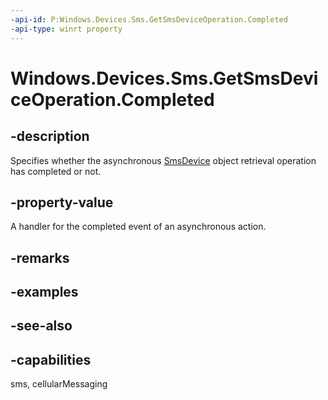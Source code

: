 ----api-id: P:Windows.Devices.Sms.GetSmsDeviceOperation.Completed
-api-type: winrt property
---<!-- Property syntaxpublic Windows.Foundation.AsyncOperationCompletedHandler<Windows.Devices.Sms.SmsDevice> Completed { get;  set; }--># Windows.Devices.Sms.GetSmsDeviceOperation.Completed## -descriptionSpecifies whether the asynchronous [SmsDevice](smsdevice.md) object retrieval operation has completed or not.## -property-valueA handler for the completed event of an asynchronous action.## -remarks## -examples## -see-also## -capabilitiessms, cellularMessaging
